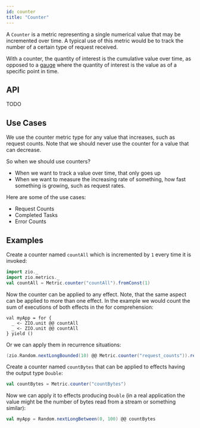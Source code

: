 ```yaml
---
id: counter
title: "Counter"
---
```


A `Counter` is a metric representing a single numerical value that may be incremented over time. A typical use of this metric would be to track the number of a certain type of request received.

With a counter, the quantity of interest is the cumulative value over time, as opposed to a [gauge](gauge.md) where the quantity of interest is the value as of a specific point in time.

## API

TODO

## Use Cases

We use the counter metric type for any value that increases, such as request counts. Note that we should never use the counter for a value that can decrease.

So when we should use counters?
- When we want to track a value over time, that only goes up
- When we want to measure the increasing rate of something, how fast something is growing, such as request rates.

Here are some of the use cases:
- Request Counts
- Completed Tasks
- Error Counts

## Examples

Create a counter named `countAll` which is incremented by `1` every time it is invoked:

```scala mdoc:silent:nest
import zio._
import zio.metrics._
val countAll = Metric.counter("countAll").fromConst(1)
```

Now the counter can be applied to any effect. Note, that the same aspect can be applied to more than one effect. In the example we would count the sum of executions of both effects in the for comprehension:

```
val myApp = for {
  _ <- ZIO.unit @@ countAll
  _ <- ZIO.unit @@ countAll
} yield ()
```

Or we can apply them in recurrence situations:

```scala mdoc:silent:nest
(zio.Random.nextLongBounded(10) @@ Metric.counter("request_counts")).repeatUntil(_ == 7)
```

Create a counter named `countBytes` that can be applied to effects having the output type `Double`:

```scala mdoc:silent:nest
val countBytes = Metric.counter("countBytes")
```

Now we can apply it to effects producing `Double` (in a real application the value might be the number of bytes read from a stream or something similar):

```scala mdoc:silent:nest
val myApp = Random.nextLongBetween(0, 100) @@ countBytes
```
